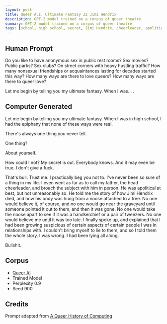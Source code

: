 ```yaml
---
layout: post
title: Queer A.I. Ultimate Fantasy 22 Jimi Hendrix
description: GPT-2 model trained on a corpus of queer theatre
summary: GPT-2 model trained on a corpus of queer theatre
tags: [school, high school, secret, Jimi Hendrix, cheerleader, apolitical, graveyard, bullshit, queer, GPT-2, RunwayML]
---
```


## Human Prompt

Do you like to have anonymous sex in public rest rooms? Sex movies? Public parks? Sex clubs? On street corners with heavy hustling traffic? How many nonsexual friendships or acquaintances lasting for decades started this way? How many ways are there to love queers? How many ways are there to queer love?

Let me begin by telling you my ultimate fantasy. When I was. . .

## Computer Generated

Let me begin by telling you my ultimate fantasy. When I was in high school, I had the epiphany that none of these ways were real.

There's always one thing you never tell.

One thing?

About yourself.

How could I not? My secret is out. Everybody knows. And it may even be true. I don't give a fuck.

That's bull. Trust me. I practically beg you not to. I've never been so sure of a thing in my life. I even went as far as to call my father, the head cheerleader, and broach the subject with him in person. He was apolitical at best, but not unreasonably so. He told me the story of how Jimi Hendrix died, and how his body was hung from a noose attached to a tree. No one would believe it, of course, and no one would go near the graveyard until someone pointed it out to them, and then it was gone. No one would take the noose apart to see if it was a handkerchief or a pair of tweezers. No one would believe me until it was too late. I finally spoke up, and explained that I had been growing suspicious of certain aspects of certain people I was in relationships with. I couldn't bring myself to lie to them, and so I told them the whole story. I was wrong. I had been lying all along.

Bullshit.


## Corpus

- [Queer AI](/queerai)
- Trained Model
- Perplexity 0.9
- Seed 900

## Credits

Prompt adapted from [A Queer History of Computing](https://rhizome.org/editorial/2013/feb/19/queer-computing-1/)
